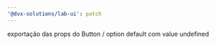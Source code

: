 ```yaml
---
'@dvx-solutions/lab-ui': patch
---
```


exportação das props do Button / option default com value undefined
